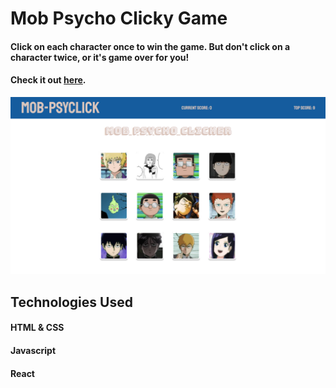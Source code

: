 # Mob Psycho Clicky Game

#### Click on each character once to win the game. But don't click on a character twice, or it's game over for you!

#### Check it out [here](https://aqueous-wave-92757.herokuapp.com/).

![screenshot](public/assets/images/MobPsyClick.jpg)


## Technologies Used

#### HTML & CSS
#### Javascript
#### React
